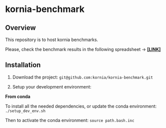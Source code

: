 # kornia-benchmark

## Overview

This repository is to host kornia benchmarks.

Please, check the benchmark results in the following spreadsheet -> [**[LINK]**](https://docs.google.com/spreadsheets/d/1qATu7zQBd0GTQ2c6Iuv6PEStrXyaMbKGF-vBQKh_y9I/edit?usp=sharing)

## Installation

1. Download the project: `git@github.com:kornia/kornia-benchmark.git`

2. Setup your development environment:

**From conda**

To install all the needed dependencies, or update the conda environment: `./setup_dev_env.sh`

Then to activate the conda environment: `source path.bash.inc`

